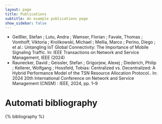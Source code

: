 ```yaml
---
layout: page
title: Publications
subtitle: An example publications page
show_sidebar: false
---
```



- Geißler, Stefan ; Lutu, Andra ; Wamser, Florian ; Favale, Thomas ; Vomhoff, Viktoria ; Krolikowski, Michael ; Mellia, Marco ; Perino, Diego ; et al.: Untangling IoT Global Connectivity: The Importance of Mobile Signaling Traffic. In: IEEE Transactions on Network and Service Management, IEEE (2024)
- Raunecker, David ; Geissler, Stefan ; Grigorjew, Alexej ; Diederich, Philip ; Kellerer, Wolfgang ; Hossfeld, Tobias: Centralized vs. Decentralized: A Hybrid Performance Model of the TSN Resource Allocation Protocol.. In: 2024 20th International Conference on Network and Service Management (CNSM) : IEEE, 2024, pp. 1–9


# Automati bibliography

{% bibliography %}

